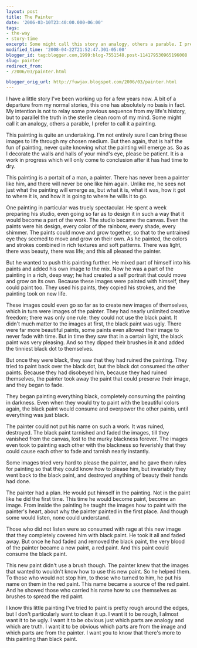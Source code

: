 ```yaml
---
layout: post
title: The Painter
date: '2006-03-10T23:40:00.000-06:00'
tags:
- the-way
- story-time
excerpt: Some might call this story an analogy, others a parable. I prefer to call it a painting.
modified_time: '2008-04-22T21:52:47.301-05:00'
blogger_id: tag:blogger.com,1999:blog-7551548.post-114179530965196008
slug: painter
redirect_from: 
- /2006/03/painter.html

blogger_orig_url: http://fuwjax.blogspot.com/2006/03/painter.html
---
```


I have a little story I've been working up for a few years now.  A bit of a departure from my normal stories, this one has absolutely no basis in fact.  My intention is not to relay some previous sequence from my life's history, but to parallel the truth in the sterile clean room of my mind.  Some might call it an analogy, others a parable, I prefer to call it a painting.

This painting is quite an undertaking.  I'm not entirely sure I can bring these images to life through my chosen medium.  But then again, that is half the fun of painting, never quite knowing what the painting will emerge as.  So as I decorate the walls and halls of your mind's eye, please be patient.  It is a work in progress which will only come to conclusion after it has had time to dry.

This painting is a portait of a man, a painter.  There has never been a painter like him, and there will never be one like him again.  Unlike me, he sees not just what the painting will emerge as, but what it is, what it was, how it got to where it is, and how it is going to where he wills it to go.  

One painting in particular was truely spectacular.  He spent a week preparing his studio, even going so far as to design it in such a way that it would become a part of the work.  The studio became the canvas.  Even the paints were his design, every color of the rainbow, every shade, every shimmer.  The paints could move and grow together, so that to the untrained eye they seemed to move and grow on their own.  As he painted, the colors and strokes combined in rich textures and soft patterns.  There was light, there was beauty, there was life; and this all pleased the painter.  

But he wanted to push this painting further.  He mixed part of himself into his paints and added his own image to the mix.  Now he was a part of the painting in a rich, deep way; he had created a self portrait that could move and grow on its own.  Because these images were painted with himself, they could paint too.  They used his paints, they copied his strokes, and the painting took on new life.

These images could even go so far as to create new images of themselves, which in turn were images of the painter.  They had nearly unlimited creative freedom; there was only one rule: they could not use the black paint.  It didn't much matter to the images at first, the black paint was ugly.  There were far more beautiful paints, some paints even allowed their image to never fade with time.  But in time they saw that in a certain light, the black paint was very pleasing.  And so they dipped their brushes in it and added the tinniest black dot to themselves.

But once they were black, they saw that they had ruined the painting.  They tried to paint back over the black dot, but the black dot consumed the other paints.  Because they had disobeyed him, because they had ruined themselves, the painter took away the paint that could preserve their image, and they began to fade.

They began painting everything black, completely consuming the painting in darkness.  Even when they would try to paint with the beautiful colors again, the black paint would consume and overpower the other paints, until everything was just black.

The painter could not put his name on such a work.  It was ruined, destroyed.  The black paint tarnished and faded the images, till they vanished from the canvas, lost to the murky blackness forever.  The images even took to painting each other with the blackness so feverishly that they could cause each other to fade and tarnish nearly instantly.

Some images tried very hard to please the painter, and he gave them rules for painting so that they could know how to please him, but invariably they went back to the black paint, and destroyed anything of beauty their hands had done.

The painter had a plan.  He would put himself in the painting.  Not in the paint like he did the first time.  This time he would become paint, become an image.  From inside the painting he taught the images how to paint with the painter's heart, about why the painter painted in the first place.  And though some would listen, none could understand.

Those who did not listen were so consumed with rage at this new image that they completely covered him with black paint.  He took it all and faded away.  But once he had faded and removed the black paint, the very blood of the painter became a new paint, a red paint.  And this paint could consume the black paint.

This new paint didn't use a brush though.  The painter knew that the images that wanted to wouldn't know how to use this new paint.  So he helped them.  To those who would not stop him, to those who turned to him, he put his name on them in the red paint.  This name became a source of the red paint.  And he showed those who carried his name how to use themselves as brushes to spread the red paint.

I know this little painting I've tried to paint is pretty rough around the edges, but I don't particularly want to clean it up.  I want it to be rough, I almost want it to be ugly.  I want it to be obvious just which parts are analogy and which are truth.  I want it to be obvious which parts are from the image and which parts are from the painter.  I want you to know that there's more to this painting than black paint.